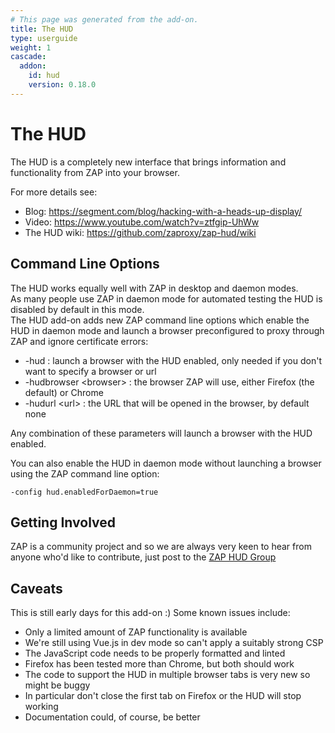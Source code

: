 ```yaml
---
# This page was generated from the add-on.
title: The HUD
type: userguide
weight: 1
cascade:
  addon:
    id: hud
    version: 0.18.0
---
```


# The HUD

The HUD is a completely new interface that brings information and functionality from ZAP into your browser.

For more details see:

* Blog: <https://segment.com/blog/hacking-with-a-heads-up-display/>
* Video: <https://www.youtube.com/watch?v=ztfgip-UhWw>
* The HUD wiki: <https://github.com/zaproxy/zap-hud/wiki>

## Command Line Options

The HUD works equally well with ZAP in desktop and daemon modes.  
As many people use ZAP in daemon mode for automated testing the HUD is disabled by default in this mode.  
The HUD add-on adds new ZAP command line options which enable the HUD in daemon mode and launch a browser preconfigured to proxy through ZAP and ignore certificate errors:

* -hud : launch a browser with the HUD enabled, only needed if you don't want to specify a browser or url
* -hudbrowser \<browser\> : the browser ZAP will use, either Firefox (the default) or Chrome
* -hudurl \<url\> : the URL that will be opened in the browser, by default none

Any combination of these parameters will launch a browser with the HUD enabled.  

You can also enable the HUD in daemon mode without launching a browser using the ZAP command line option:

```
-config hud.enabledForDaemon=true
```

## Getting Involved

ZAP is a community project and so we are always very keen to hear from anyone who'd like to contribute, just post to the [ZAP HUD Group](https://groups.google.com/group/zaproxy-hud)

## Caveats

This is still early days for this add-on :) Some known issues include:

* Only a limited amount of ZAP functionality is available
* We're still using Vue.js in dev mode so can't apply a suitably strong CSP
* The JavaScript code needs to be properly formatted and linted
* Firefox has been tested more than Chrome, but both should work
* The code to support the HUD in multiple browser tabs is very new so might be buggy
* In particular don't close the first tab on Firefox or the HUD will stop working
* Documentation could, of course, be better
